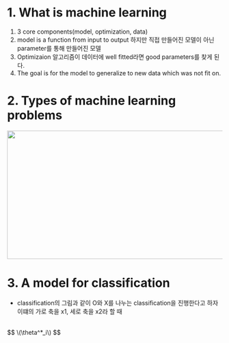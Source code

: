 # 1. What is machine learning

1. 3 core components(model, optimization, data)
2. model is a function from input to output 하지만 직접 만들어진 모델이 아닌 parameter를 통해 만들어진 모델
3. Optimizaion 알고리즘이 데이터에 well fitted라면 good parameters를 찾게 된다.
4. The goal is for the model to generalize to new data which was not fit on.

# 2. Types of machine learning problems

<p align="center"><img src="https://github.com/junofficial/CS189_note/assets/124868359/c2399e29-3207-4c91-8eff-b38d95781946" width="600" height="300"/></p>

# 3. A model for classification

- classification의 그림과 같이 O와 X를 나누는 classification을 진행한다고 하자 이떄의 가로 축을 x1, 세로 축을 x2라 할 때
</br>
$$
\(\theta^*_i\)
$$
